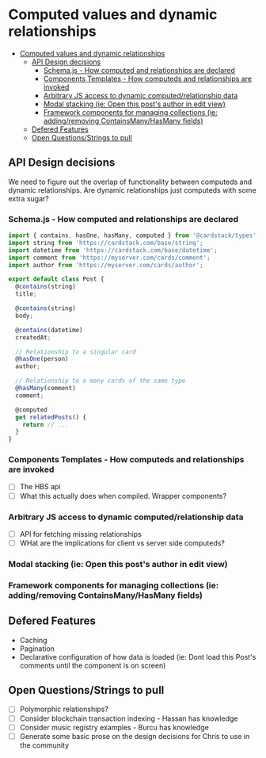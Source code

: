 # Computed values and dynamic relationships
- [Computed values and dynamic relationships](#computed-values-and-dynamic-relationships)
  - [API Design decisions](#api-design-decisions)
    - [Schema.js - How computed and relationships are declared](#schemajs---how-computed-and-relationships-are-declared)
    - [Components Templates - How computeds and relationships are invoked](#components-templates---how-computeds-and-relationships-are-invoked)
    - [Arbitrary JS access to dynamic computed/relationship data](#arbitrary-js-access-to-dynamic-computedrelationship-data)
    - [Modal stacking (ie: Open this post's author in edit view)](#modal-stacking-ie-open-this-posts-author-in-edit-view)
    - [Framework components for managing collections (ie: adding/removing ContainsMany/HasMany fields)](#framework-components-for-managing-collections-ie-addingremoving-containsmanyhasmany-fields)
  - [Defered Features](#defered-features)
  - [Open Questions/Strings to pull](#open-questionsstrings-to-pull)

## API Design decisions
We need to figure out the overlap of functionality between computeds and dynamic relationships. Are dynamic relationships just computeds with some extra sugar?
### Schema.js - How computed and relationships are declared
```js
import { contains, hasOne, hasMany, computed } from '@cardstack/types';
import string from 'https://cardstack.com/base/string';
import datetime from 'https://cardstack.com/base/datetime';
import comment from 'https://myserver.com/cards/comment';
import author from 'https://myserver.com/cards/author';

export default class Post {
  @contains(string)
  title;

  @contains(string)
  body;

  @contains(datetime)
  createdAt;

  // Relationship to a singular card
  @hasOne(person)
  author;

  // Relationship to a many cards of the same type
  @hasMany(comment)
  comment;

  @computed
  get relatedPosts() {
    return // ...
  }
}

```

### Components Templates - How computeds and relationships are invoked
- [ ] The HBS api
- [ ] What this actually does when compiled. Wrapper components?
### Arbitrary JS access to dynamic computed/relationship data
- [ ] API for fetching missing relationships
- [ ] WHat are the implications for client vs server side computeds?
### Modal stacking (ie: Open this post's author in edit view)
 
### Framework components for managing collections (ie: adding/removing ContainsMany/HasMany fields)


## Defered Features
- Caching
- Pagination
- Declarative configuration of how data is loaded (ie: Dont load this Post's comments until the component is on screen)

## Open Questions/Strings to pull
- [ ] Polymorphic relationships?
- [ ] Consider blockchain transaction indexing - Hassan has knowledge
- [ ] Consider music registry examples - Burcu has knowledge
- [ ] Generate some basic prose on the design decisions for Chris to use in the community

